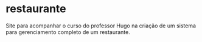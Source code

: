 # restaurante
Site para acompanhar o curso do professor Hugo na criação de um sistema para gerenciamento completo de um restaurante.
